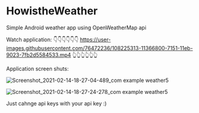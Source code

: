 # HowistheWeather
Simple Android weather app using OpenWeatherMap api 

Watch application:
👇👇👇👇👇👇
https://user-images.githubusercontent.com/76472236/108225313-11366800-7151-11eb-9023-7fb2d5584533.mp4
👆👆👆👆👆👆
      



Application screen shuts:




![Screenshot_2021-02-14-18-27-04-489_com example weather5](https://user-images.githubusercontent.com/76472236/108217091-75086300-7148-11eb-907b-6d6223420745.jpg)



![Screenshot_2021-02-14-18-27-24-278_com example weather5](https://user-images.githubusercontent.com/76472236/108217179-894c6000-7148-11eb-8279-d55fbbff31b9.jpg)










Just cahnge api keys with your api key :)
